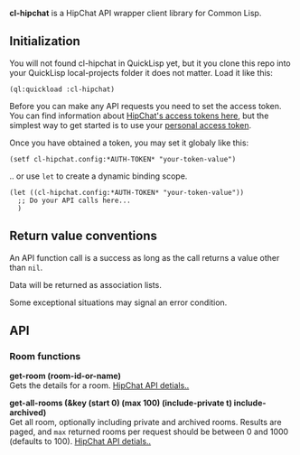 **cl-hipchat** is a HipChat API wrapper client library for Common Lisp.

## Initialization

You will not found cl-hipchat in QuickLisp yet, but it you clone this repo into your QuickLisp local-projects folder it does not matter. Load it like this:

```
(ql:quickload :cl-hipchat)
```

Before you can make any API requests you need to set the access token. You can find information about [HipChat's access tokens here](https://developer.atlassian.com/hipchat/guide/hipchat-rest-api/api-access-tokens), but the simplest way to get started is to use your [personal access token](https://www.hipchat.com/account/api).

Once you have obtained a token, you may set it globaly like this:

```
(setf cl-hipchat.config:*AUTH-TOKEN* "your-token-value")
```

.. or use `let` to create a dynamic binding scope.

```
(let ((cl-hipchat.config:*AUTH-TOKEN* "your-token-value"))
  ;; Do your API calls here...
  )
```

## Return value conventions

An API function call is a success as long as the call returns a value other than `nil`.

Data will be returned as association lists.

Some exceptional situations may signal an error condition.

## API

### Room functions

**get-room (room-id-or-name)**<br>
Gets the details for a room. [HipChat API detials..](https://www.hipchat.com/docs/apiv2/method/get_room)

**get-all-rooms (&key (start 0) (max 100) (include-private t) include-archived)**<br>
Get all room, optionally including private and archived rooms. Results are paged, and `max` returned rooms per request should be between 0 and 1000 (defaults to 100). [HipChat API detials..](https://www.hipchat.com/docs/apiv2/method/get_all_rooms)